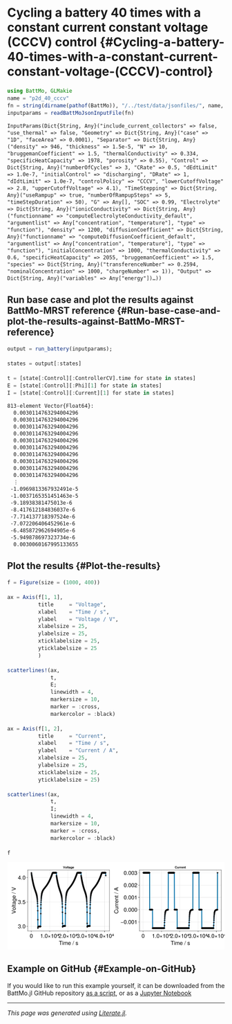 


# Cycling a battery 40 times with a constant current constant voltage (CCCV) control {#Cycling-a-battery-40-times-with-a-constant-current-constant-voltage-(CCCV)-control}

```julia
using BattMo, GLMakie
name = "p2d_40_cccv"
fn = string(dirname(pathof(BattMo)), "/../test/data/jsonfiles/", name, ".json")
inputparams = readBattMoJsonInputFile(fn)
```


```
InputParams(Dict{String, Any}("include_current_collectors" => false, "use_thermal" => false, "Geometry" => Dict{String, Any}("case" => "1D", "faceArea" => 0.0001), "Separator" => Dict{String, Any}("density" => 946, "thickness" => 1.5e-5, "N" => 10, "bruggemanCoefficient" => 1.5, "thermalConductivity" => 0.334, "specificHeatCapacity" => 1978, "porosity" => 0.55), "Control" => Dict{String, Any}("numberOfCycles" => 3, "CRate" => 0.5, "dEdtLimit" => 1.0e-7, "initialControl" => "discharging", "DRate" => 1, "dIdtLimit" => 1.0e-7, "controlPolicy" => "CCCV", "lowerCutoffVoltage" => 2.8, "upperCutoffVoltage" => 4.1), "TimeStepping" => Dict{String, Any}("useRampup" => true, "numberOfRampupSteps" => 5, "timeStepDuration" => 50), "G" => Any[], "SOC" => 0.99, "Electrolyte" => Dict{String, Any}("ionicConductivity" => Dict{String, Any}("functionname" => "computeElectrolyteConductivity_default", "argumentlist" => Any["concentration", "temperature"], "type" => "function"), "density" => 1200, "diffusionCoefficient" => Dict{String, Any}("functionname" => "computeDiffusionCoefficient_default", "argumentlist" => Any["concentration", "temperature"], "type" => "function"), "initialConcentration" => 1000, "thermalConductivity" => 0.6, "specificHeatCapacity" => 2055, "bruggemanCoefficient" => 1.5, "species" => Dict{String, Any}("transferenceNumber" => 0.2594, "nominalConcentration" => 1000, "chargeNumber" => 1)), "Output" => Dict{String, Any}("variables" => Any["energy"])…))
```


## Run base case and plot the results against BattMo-MRST reference {#Run-base-case-and-plot-the-results-against-BattMo-MRST-reference}

```julia
output = run_battery(inputparams);

states = output[:states]

t = [state[:Control][:ControllerCV].time for state in states]
E = [state[:Control][:Phi][1] for state in states]
I = [state[:Control][:Current][1] for state in states]
```


```
813-element Vector{Float64}:
  0.0030114763294004296
  0.0030114763294004296
  0.0030114763294004296
  0.0030114763294004296
  0.0030114763294004296
  0.0030114763294004296
  0.0030114763294004296
  0.0030114763294004296
  0.0030114763294004296
  0.0030114763294004296
  ⋮
 -1.0969813367932491e-5
 -1.0037165351451463e-5
 -9.18938381475013e-6
 -8.417612184836037e-6
 -7.714137718397524e-6
 -7.072206406452961e-6
 -6.485872962694905e-6
 -5.949878697323734e-6
  0.0030060167995133655
```


## Plot the results {#Plot-the-results}

```julia
f = Figure(size = (1000, 400))

ax = Axis(f[1, 1],
          title     = "Voltage",
          xlabel    = "Time / s",
          ylabel    = "Voltage / V",
          xlabelsize = 25,
          ylabelsize = 25,
          xticklabelsize = 25,
          yticklabelsize = 25
          )

scatterlines!(ax,
              t,
              E;
              linewidth = 4,
              markersize = 10,
              marker = :cross,
              markercolor = :black)

ax = Axis(f[1, 2],
          title     = "Current",
          xlabel    = "Time / s",
          ylabel    = "Current / A",
          xlabelsize = 25,
          ylabelsize = 25,
          xticklabelsize = 25,
          yticklabelsize = 25)

scatterlines!(ax,
              t,
              I;
              linewidth = 4,
              markersize = 10,
              marker = :cross,
              markercolor = :black)

f
```

![](cghfyxq.jpeg)

## Example on GitHub {#Example-on-GitHub}

If you would like to run this example yourself, it can be downloaded from the BattMo.jl GitHub repository [as a script](https://https://github.com/BattMoTeam/BattMo.jl/blob/main/examples/example_cycle.jl), or as a [Jupyter Notebook](https://https://github.com/BattMoTeam/BattMo.jl/blob/gh-pages/dev/final_site/notebooks/example_cycle.ipynb)


---


_This page was generated using [Literate.jl](https://github.com/fredrikekre/Literate.jl)._
